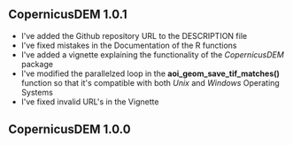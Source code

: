 

## CopernicusDEM 1.0.1

* I've added the Github repository URL to the DESCRIPTION file
* I've fixed mistakes in the Documentation of the R functions
* I've added a vignette explaining the functionality of the *CopernicusDEM* package
* I've modified the parallelzed loop in the **aoi_geom_save_tif_matches()** function so that it's compatible with both *Unix* and *Windows* Operating Systems
* I've fixed invalid URL's in the Vignette


## CopernicusDEM 1.0.0

